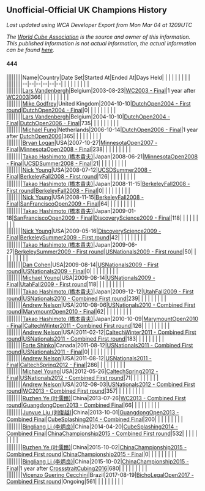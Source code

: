 ## Unofficial-Official UK Champions History

*Last updated using WCA Developer Export from Mon Mar 04 at 1209UTC*

*The [World Cube Association](https://www.worldcubeassociation.org) is the source and owner of this information. This published information is not actual information, the actual information can be found [here](https://www.worldcubeassociation.org/results).*

#### 444

|||||||||Name|Country|Date Set|Started At|Ended At|Days Held|  |  |  |  |  |  |  |  |  
|||||||||--|--|--|--|--|--|  |  |  |  |  |  |  |  |  
|||||||||[Lars Vandenbergh](https://www.worldcubeassociation.org/persons/2003VAND01)|Belgium|2003-08-23|[WC2003 - Final](https://www.worldcubeassociation.org/competitions/WC2003/results/all#esq1_f)|1 year after [WC2003](https://www.worldcubeassociation.org/competitions/WC2003/results/all#esq1_f)|366|  |  |  |  |  |  |  |  |  
|||||||||[Mike Godfrey](https://www.worldcubeassociation.org/persons/2004GODF01)|United Kingdom|2004-10-10|[DutchOpen2004 - First round](https://www.worldcubeassociation.org/competitions/DutchOpen2004/results/all#esq1_1)|[DutchOpen2004 - Final](https://www.worldcubeassociation.org/competitions/DutchOpen2004/results/all#esq1_f)|0|  |  |  |  |  |  |  |  |  
|||||||||[Lars Vandenbergh](https://www.worldcubeassociation.org/persons/2003VAND01)|Belgium|2004-10-10|[DutchOpen2004 - Final](https://www.worldcubeassociation.org/competitions/DutchOpen2004/results/all#esq1_f)|[DutchOpen2006 - Final](https://www.worldcubeassociation.org/competitions/DutchOpen2006/results/all#esq1_f)|735|  |  |  |  |  |  |  |  |  
|||||||||[Michael Fung](https://www.worldcubeassociation.org/persons/2005FUNG01)|Netherlands|2006-10-14|[DutchOpen2006 - Final](https://www.worldcubeassociation.org/competitions/DutchOpen2006/results/all#esq1_f)|1 year after [DutchOpen2006](https://www.worldcubeassociation.org/competitions/DutchOpen2006/results/all#esq1_f)|365|  |  |  |  |  |  |  |  |  
|||||||||[Bryan Logan](https://www.worldcubeassociation.org/persons/2007LOGA01)|USA|2007-10-27|[MinnesotaOpen2007 - Final](https://www.worldcubeassociation.org/competitions/MinnesotaOpen2007/results/all#esq1_f)|[MinnesotaOpen2008 - Final](https://www.worldcubeassociation.org/competitions/MinnesotaOpen2008/results/all#esq1_f)|238|  |  |  |  |  |  |  |  |  
|||||||||[Takao Hashimoto (橋本貴夫)](https://www.worldcubeassociation.org/persons/2007HASH01)|Japan|2008-06-21|[MinnesotaOpen2008 - Final](https://www.worldcubeassociation.org/competitions/MinnesotaOpen2008/results/all#esq1_f)|[UCSDSummer2008 - Final](https://www.worldcubeassociation.org/competitions/UCSDSummer2008/results/all#esq1_f)|21|  |  |  |  |  |  |  |  |  
|||||||||[Nick Young](https://www.worldcubeassociation.org/persons/2006YOUN03)|USA|2008-07-12|[UCSDSummer2008 - Final](https://www.worldcubeassociation.org/competitions/UCSDSummer2008/results/all#esq1_f)|[BerkeleyFall2008 - First round](https://www.worldcubeassociation.org/competitions/BerkeleyFall2008/results/all#esq1_1)|126|  |  |  |  |  |  |  |  |  
|||||||||[Takao Hashimoto (橋本貴夫)](https://www.worldcubeassociation.org/persons/2007HASH01)|Japan|2008-11-15|[BerkeleyFall2008 - First round](https://www.worldcubeassociation.org/competitions/BerkeleyFall2008/results/all#esq1_1)|[BerkeleyFall2008 - Final](https://www.worldcubeassociation.org/competitions/BerkeleyFall2008/results/all#esq1_f)|0|  |  |  |  |  |  |  |  |  
|||||||||[Nick Young](https://www.worldcubeassociation.org/persons/2006YOUN03)|USA|2008-11-15|[BerkeleyFall2008 - Final](https://www.worldcubeassociation.org/competitions/BerkeleyFall2008/results/all#esq1_f)|[SanFranciscoOpen2009 - Final](https://www.worldcubeassociation.org/competitions/SanFranciscoOpen2009/results/all#esq1_f)|64|  |  |  |  |  |  |  |  |  
|||||||||[Takao Hashimoto (橋本貴夫)](https://www.worldcubeassociation.org/persons/2007HASH01)|Japan|2009-01-18|[SanFranciscoOpen2009 - Final](https://www.worldcubeassociation.org/competitions/SanFranciscoOpen2009/results/all#esq1_f)|[DiscoveryScience2009 - Final](https://www.worldcubeassociation.org/competitions/DiscoveryScience2009/results/all#esq1_f)|118|  |  |  |  |  |  |  |  |  
|||||||||[Nick Young](https://www.worldcubeassociation.org/persons/2006YOUN03)|USA|2009-05-16|[DiscoveryScience2009 - Final](https://www.worldcubeassociation.org/competitions/DiscoveryScience2009/results/all#esq1_f)|[BerkeleySummer2009 - First round](https://www.worldcubeassociation.org/competitions/BerkeleySummer2009/results/all#esq1_1)|42|  |  |  |  |  |  |  |  |  
|||||||||[Takao Hashimoto (橋本貴夫)](https://www.worldcubeassociation.org/persons/2007HASH01)|Japan|2009-06-27|[BerkeleySummer2009 - First round](https://www.worldcubeassociation.org/competitions/BerkeleySummer2009/results/all#esq1_1)|[USNationals2009 - First round](https://www.worldcubeassociation.org/competitions/USNationals2009/results/all#esq1_1)|50|  |  |  |  |  |  |  |  |  
|||||||||[Dan Cohen](https://www.worldcubeassociation.org/persons/2007COHE01)|USA|2009-08-14|[USNationals2009 - First round](https://www.worldcubeassociation.org/competitions/USNationals2009/results/all#esq1_1)|[USNationals2009 - Final](https://www.worldcubeassociation.org/competitions/USNationals2009/results/all#esq1_f)|0|  |  |  |  |  |  |  |  |  
|||||||||[Michael Young](https://www.worldcubeassociation.org/persons/2008YOUN02)|USA|2009-08-14|[USNationals2009 - Final](https://www.worldcubeassociation.org/competitions/USNationals2009/results/all#esq1_f)|[UtahFall2009 - First round](https://www.worldcubeassociation.org/competitions/UtahFall2009/results/all#esq1_1)|118|  |  |  |  |  |  |  |  |  
|||||||||[Takao Hashimoto (橋本貴夫)](https://www.worldcubeassociation.org/persons/2007HASH01)|Japan|2009-12-12|[UtahFall2009 - First round](https://www.worldcubeassociation.org/competitions/UtahFall2009/results/all#esq1_1)|[USNationals2010 - Combined First round](https://www.worldcubeassociation.org/competitions/USNationals2010/results/all#esq1_d)|239|  |  |  |  |  |  |  |  |  
|||||||||[Andrew Nelson](https://www.worldcubeassociation.org/persons/2007NELS01)|USA|2010-08-06|[USNationals2010 - Combined First round](https://www.worldcubeassociation.org/competitions/USNationals2010/results/all#esq1_d)|[MarymountOpen2010 - Final](https://www.worldcubeassociation.org/competitions/MarymountOpen2010/results/all#esq1_f)|62|  |  |  |  |  |  |  |  |  
|||||||||[Takao Hashimoto (橋本貴夫)](https://www.worldcubeassociation.org/persons/2007HASH01)|Japan|2010-10-09|[MarymountOpen2010 - Final](https://www.worldcubeassociation.org/competitions/MarymountOpen2010/results/all#esq1_f)|[CaltechWinter2011 - Combined First round](https://www.worldcubeassociation.org/competitions/CaltechWinter2011/results/all#esq1_d)|126|  |  |  |  |  |  |  |  |  
|||||||||[Andrew Nelson](https://www.worldcubeassociation.org/persons/2007NELS01)|USA|2011-02-12|[CaltechWinter2011 - Combined First round](https://www.worldcubeassociation.org/competitions/CaltechWinter2011/results/all#esq1_d)|[USNationals2011 - Combined First round](https://www.worldcubeassociation.org/competitions/USNationals2011/results/all#esq1_d)|183|  |  |  |  |  |  |  |  |  
|||||||||[Forte Shinko](https://www.worldcubeassociation.org/persons/2009SHIN02)|Canada|2011-08-12|[USNationals2011 - Combined First round](https://www.worldcubeassociation.org/competitions/USNationals2011/results/all#esq1_d)|[USNationals2011 - Final](https://www.worldcubeassociation.org/competitions/USNationals2011/results/all#esq1_f)|0|  |  |  |  |  |  |  |  |  
|||||||||[Andrew Nelson](https://www.worldcubeassociation.org/persons/2007NELS01)|USA|2011-08-12|[USNationals2011 - Final](https://www.worldcubeassociation.org/competitions/USNationals2011/results/all#esq1_f)|[CaltechSpring2012 - Final](https://www.worldcubeassociation.org/competitions/CaltechSpring2012/results/all#esq1_f)|286|  |  |  |  |  |  |  |  |  
|||||||||[Michael Young](https://www.worldcubeassociation.org/persons/2008YOUN02)|USA|2012-05-26|[CaltechSpring2012 - Final](https://www.worldcubeassociation.org/competitions/CaltechSpring2012/results/all#esq1_f)|[USNationals2012 - Combined First round](https://www.worldcubeassociation.org/competitions/USNationals2012/results/all#esq1_d)|71|  |  |  |  |  |  |  |  |  
|||||||||[Andrew Nelson](https://www.worldcubeassociation.org/persons/2007NELS01)|USA|2012-08-03|[USNationals2012 - Combined First round](https://www.worldcubeassociation.org/competitions/USNationals2012/results/all#esq1_d)|[WC2013 - Combined First round](https://www.worldcubeassociation.org/competitions/WC2013/results/all#esq1_d)|357|  |  |  |  |  |  |  |  |  
|||||||||[Ruzhen Ye (叶儒臻)](https://www.worldcubeassociation.org/persons/2009YERU01)|China|2013-07-26|[WC2013 - Combined First round](https://www.worldcubeassociation.org/competitions/WC2013/results/all#esq1_d)|[GuangdongOpen2013 - Combined Final](https://www.worldcubeassociation.org/competitions/GuangdongOpen2013/results/all#esq1_c)|66|  |  |  |  |  |  |  |  |  
|||||||||[Junyue Liu (刘俊越)](https://www.worldcubeassociation.org/persons/2010LIUJ04)|China|2013-10-01|[GuangdongOpen2013 - Combined Final](https://www.worldcubeassociation.org/competitions/GuangdongOpen2013/results/all#esq1_c)|[CubeSplashing2014 - Combined Final](https://www.worldcubeassociation.org/competitions/CubeSplashing2014/results/all#esq1_c)|200|  |  |  |  |  |  |  |  |  
|||||||||[Bingliang Li (李炳良)](https://www.worldcubeassociation.org/persons/2008LIBI01)|China|2014-04-20|[CubeSplashing2014 - Combined Final](https://www.worldcubeassociation.org/competitions/CubeSplashing2014/results/all#esq1_c)|[ChinaChampionship2015 - Combined First round](https://www.worldcubeassociation.org/competitions/ChinaChampionship2015/results/all#esq1_d)|532|  |  |  |  |  |  |  |  |  
|||||||||[Ruzhen Ye (叶儒臻)](https://www.worldcubeassociation.org/persons/2009YERU01)|China|2015-10-02|[ChinaChampionship2015 - Combined First round](https://www.worldcubeassociation.org/competitions/ChinaChampionship2015/results/all#esq1_d)|[ChinaChampionship2015 - Final](https://www.worldcubeassociation.org/competitions/ChinaChampionship2015/results/all#esq1_f)|0|  |  |  |  |  |  |  |  |  
|||||||||[Bingliang Li (李炳良)](https://www.worldcubeassociation.org/persons/2008LIBI01)|China|2015-10-02|[ChinaChampionship2015 - Final](https://www.worldcubeassociation.org/competitions/ChinaChampionship2015/results/all#esq1_f)|1 year after [CrossstraitCubing2016](https://www.worldcubeassociation.org/competitions/CrossstraitCubing2016/results/all#esq1_c)|680|  |  |  |  |  |  |  |  |  
|||||||||[Vicenzo Guerino Cecchini](https://www.worldcubeassociation.org/persons/2015CECC01)|Brazil|2017-08-19|[BichoLegalOpen2017 - Combined First round](https://www.worldcubeassociation.org/competitions/BichoLegalOpen2017/results/all#esq1_d)|Ongoing|561|  |  |  |  |  |  |  |  |  
